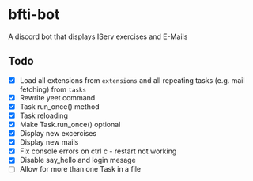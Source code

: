 # bfti-bot

A discord bot that displays IServ exercises and E-Mails

## Todo

- [x] Load all extensions from `extensions` and all repeating tasks (e.g. mail
      fetching) from `tasks`
- [x] Rewrite yeet command
- [x] Task run_once() method
- [x] Task reloading
- [x] Make Task.run_once() optional
- [x] Display new excercises
- [x] Display new mails
- [x] Fix console errors on ctrl c - restart not working
- [x] Disable say_hello and login mesage
- [ ] Allow for more than one Task in a file
